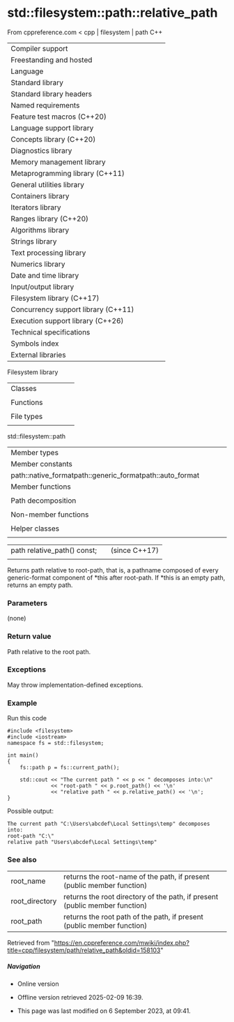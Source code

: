 # std::filesystem::path::relative_path

From cppreference.com
< cpp‎ | filesystem‎ | path
C++

|  |  |  |  |  |
| --- | --- | --- | --- | --- |
| Compiler support | | | | |
| Freestanding and hosted | | | | |
| Language | | | | |
| Standard library | | | | |
| Standard library headers | | | | |
| Named requirements | | | | |
| Feature test macros (C++20) | | | | |
| Language support library | | | | |
| Concepts library (C++20) | | | | |
| Diagnostics library | | | | |
| Memory management library | | | | |
| Metaprogramming library (C++11) | | | | |
| General utilities library | | | | |
| Containers library | | | | |
| Iterators library | | | | |
| Ranges library (C++20) | | | | |
| Algorithms library | | | | |
| Strings library | | | | |
| Text processing library | | | | |
| Numerics library | | | | |
| Date and time library | | | | |
| Input/output library | | | | |
| Filesystem library (C++17) | | | | |
| Concurrency support library (C++11) | | | | |
| Execution support library (C++26) | | | | |
| Technical specifications | | | | |
| Symbols index | | | | |
| External libraries | | | | |

Filesystem library

|  |  |  |  |  |
| --- | --- | --- | --- | --- |
| Classes | | | | |
| |  |  |  |  |  | | --- | --- | --- | --- | --- | | filesystem::path | | | | | | filesystem::filesystem_error | | | | | | filesystem::directory_entry | | | | | | filesystem::directory_iterator | | | | | | filesystem::recursive_directory_iterator | | | | | | filesystem::file_status | | | | | | filesystem::space_info | | | | | | |  |  |  |  |  | | --- | --- | --- | --- | --- | | filesystem::file_type | | | | | | filesystem::file_time_type | | | | | | filesystem::perms | | | | | | filesystem::perm_options | | | | | | filesystem::copy_options | | | | | | filesystem::directory_options | | | | | |
| Functions | | | | |
| |  |  |  |  |  | | --- | --- | --- | --- | --- | | filesystem::absolute | | | | | | filesystem::canonicalfilesystem::weakly_canonical | | | | | | filesystem::relativefilesystem::proximate | | | | | | filesystem::copy | | | | | | filesystem::copy_file | | | | | | filesystem::copy_symlink | | | | | | filesystem::create_directory filesystem::create_directories | | | | | | filesystem::create_hard_link | | | | | | filesystem::create_symlink filesystem::create_directory_symlink | | | | | | filesystem::current_path | | | | | | filesystem::temp_directory_path | | | | | | |  |  |  |  |  | | --- | --- | --- | --- | --- | | filesystem::exists | | | | | | filesystem::equivalent | | | | | | filesystem::file_size | | | | | | filesystem::hard_link_count | | | | | | filesystem::last_write_time | | | | | | filesystem::permissions | | | | | | filesystem::read_symlink | | | | | | filesystem::remove filesystem::remove_all | | | | | | filesystem::rename | | | | | | filesystem::resize_file | | | | | | filesystem::space | | | | | | filesystem::status filesystem::symlink_status | | | | | |
| File types | | | | |
| |  |  |  |  |  | | --- | --- | --- | --- | --- | | filesystem::is_block_file | | | | | | filesystem::is_character_file | | | | | | filesystem::is_directory | | | | | | filesystem::is_empty | | | | | | filesystem::status_known | | | | | | |  |  |  |  |  | | --- | --- | --- | --- | --- | | filesystem::is_fifo | | | | | | filesystem::is_other | | | | | | filesystem::is_regular_file | | | | | | filesystem::is_socket | | | | | | filesystem::is_symlink | | | | | |

std::filesystem::path

|  |  |  |  |  |
| --- | --- | --- | --- | --- |
| Member types | | | | |
| Member constants | | | | |
| path::native_formatpath::generic_formatpath::auto_format | | | | |
| Member functions | | | | |
| |  |  |  |  |  | | --- | --- | --- | --- | --- | | path::path | | | | | | path::~path | | | | | | path::operator= | | | | | | path::assign | | | | | | path::appendpath::operator/= | | | | | | path::concatpath::operator+= | | | | | | path::clear | | | | | | path::make_preferred | | | | | | path::remove_filename | | | | | | path::replace_filename | | | | | | path::replace_extension | | | | | | path::swap | | | | | | path::compare | | | | | | path::beginpath::end | | | | | | |  |  |  |  |  | | --- | --- | --- | --- | --- | | path::c_strpath::nativepath::operator string_type | | | | | | path::stringpath::u8stringpath::u16stringpath::u32stringpath::wstring | | | | | | path::generic_stringpath::generic_u8stringpath::generic_u16stringpath::generic_u32stringpath::generic_wstring | | | | | | path::lexically_normalpath::lexically_relativepath::lexically_proximate | | | | | |  | | | | | |
| Path decomposition | | | | |
| |  |  |  |  |  | | --- | --- | --- | --- | --- | | path::root_name | | | | | | path::root_directory | | | | | | path::root_path | | | | | | ****path::relative_path**** | | | | | | path::parent_path | | | | | | path::filename | | | | | | path::stem | | | | | | path::extension | | | | | | path::empty | | | | | |  | | | | | | |  |  |  |  |  | | --- | --- | --- | --- | --- | | path::has_root_pathpath::has_root_namepath::has_root_directorypath::has_relative_pathpath::has_parent_pathpath::has_filenamepath::has_stempath::has_extension | | | | | | path::is_absolutepath::is_relative | | | | | |
| Non-member functions | | | | |
| |  |  |  |  |  | | --- | --- | --- | --- | --- | | operator==operator!=operator<operator<=operator>operator>=operator<=>(until C++20)(until C++20)(until C++20)(until C++20)(until C++20)(C++20) | | | | | | |  |  |  |  |  | | --- | --- | --- | --- | --- | | operator/ | | | | | | operator<<operator>> | | | | | | swap(std::filesystem::path) | | | | | | hash_value | | | | | | u8path | | | | | |
| Helper classes | | | | |
| |  |  |  |  |  | | --- | --- | --- | --- | --- | | hash<std::filesystem::path> | | | | | | |  |  |  |  |  | | --- | --- | --- | --- | --- | | formatter<std::filesystem::path>(C++26) | | | | | |

|  |  |  |
| --- | --- | --- |
| path relative_path() const; |  | (since C++17) |
|  |  |  |

Returns path relative to root-path, that is, a pathname composed of every generic-format component of \*this after root-path. If \*this is an empty path, returns an empty path.

### Parameters

(none)

### Return value

Path relative to the root path.

### Exceptions

May throw implementation-defined exceptions.

### Example

Run this code

```
#include <filesystem>
#include <iostream>
namespace fs = std::filesystem;
 
int main()
{
    fs::path p = fs::current_path();
 
    std::cout << "The current path " << p << " decomposes into:\n"
              << "root-path " << p.root_path() << '\n'
              << "relative path " << p.relative_path() << '\n';
}

```

Possible output:

```
The current path "C:\Users\abcdef\Local Settings\temp" decomposes into:
root-path "C:\"
relative path "Users\abcdef\Local Settings\temp"

```

### See also

|  |  |
| --- | --- |
| root_name | returns the root-name of the path, if present   (public member function) |
| root_directory | returns the root directory of the path, if present   (public member function) |
| root_path | returns the root path of the path, if present   (public member function) |

Retrieved from "<https://en.cppreference.com/mwiki/index.php?title=cpp/filesystem/path/relative_path&oldid=158103>"

##### Navigation

- Online version
- Offline version retrieved 2025-02-09 16:39.

- This page was last modified on 6 September 2023, at 09:41.